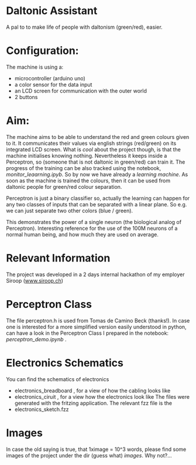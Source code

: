 # Daltonic Assistant
A pal to to make life of people with daltonism (green/red), easier.

# Configuration:
The machine is using a:
* microcontroller (arduino uno)
* a color sensor  for the data input
* an LCD screen for communication with the outer world
* 2 buttons

# Aim:
The machine aims to be able to understand the red and green colours given to it.
It communicates their values via english strings (red/green) on its integrated LCD screen.
What is _cool_ about the project though, is that the machine initialises knowing nothing.
Nevertheless it keeps inside a Perceptron, so (someone that is not daltonic in green/red) can train it.
The progress of the training can be also tracked using the notebook, _monitor_leaarning.ipyb_.
So by now we have already a _learning machine_.
As soon as the machine is trained the colours, then it can be used from daltonic people for green/red colour separation.

Perceptron is just a binary classifier so, actually the learning can happen for any two classes of inputs that can be separated with a linear plane. So e.g. we can just separate two other colors (blue / green).

This demonstrates the power of a single neuron (the biological analog of Perceptron).
Interesting reference for the use of the 100M neurons of a normal human being, and how much they are used on average.


# Relevant Information
The project was developed in a 2 days internal hackathon of my employer Siroop (www.siroop.ch)


 # Perceptron Class
 The file perceptron.h is used from Tomas de Camino Beck (thanks!).
 In case one is interested for a more simplified version easily understood in python, can have a look in the
 Perceptron Class I prepared in the notebook: _perceptron_demo.ipynb_ .


# Electronics Schematics
You can find the schematics of electronics
* electronics_breadboard , for a view of how the cabling looks like
* electronics_ciruit , for a view how the electronics look like
The files were generated with the fritzing application.
The relevant fzz file is the
* electronics_sketch.fzz

# Images
In case the old saying is true, that 1ximage = 10^3 words, please find some images of the project under the dir (guess what) _images_.
Why not?...


